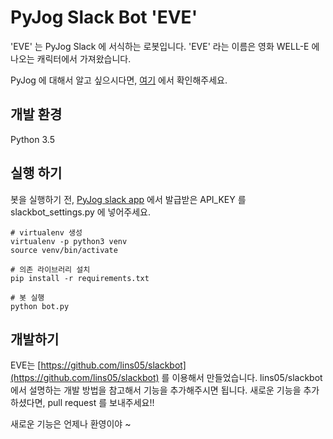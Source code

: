 # PyJog Slack Bot 'EVE'
'EVE' 는 PyJog Slack 에 서식하는 로봇입니다.
'EVE' 라는 이름은 영화 WELL-E 에 나오는 캐릭터에서 가져왔습니다.
 
PyJog 에 대해서 알고 싶으시다면, [여기](https://www.facebook.com/pyjog) 에서 확인해주세요.
 
 
## 개발 환경
Python 3.5
 
 
## 실행 하기
봇을 실행하기 전, [PyJog slack app](https://pyjog.slack.com/apps) 에서 발급받은 API_KEY 를 slackbot_settings.py 에 넣어주세요.

```
# virtualenv 생성
virtualenv -p python3 venv
source venv/bin/activate

# 의존 라이브러리 설치
pip install -r requirements.txt

# 봇 실행
python bot.py
```

## 개발하기
EVE는 [https://github.com/lins05/slackbot](https://github.com/lins05/slackbot) 를 이용해서 만들었습니다.
lins05/slackbot 에서 설명하는 개발 방법을 참고해서 기능을 추가해주시면 됩니다.
새로운 기능을 추가하셨다면, pull request 를 보내주세요!!

새로운 기능은 언제나 환영이야 ~ 
